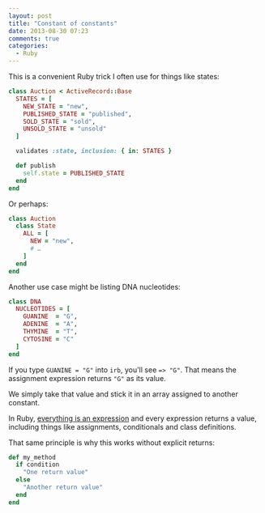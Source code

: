 ```yaml
---
layout: post
title: "Constant of constants"
date: 2013-08-30 07:23
comments: true
categories:
  - Ruby
---
```


This is a convenient Ruby trick I often use for things like states:

``` ruby
class Auction < ActiveRecord::Base
  STATES = [
    NEW_STATE = "new",
    PUBLISHED_STATE = "published",
    SOLD_STATE = "sold",
    UNSOLD_STATE = "unsold"
  ]

  validates :state, inclusion: { in: STATES }

  def publish
    self.state = PUBLISHED_STATE
  end
end
```

Or perhaps:

``` ruby
class Auction
  class State
    ALL = [
      NEW = "new",
      # …
    ]
  end
end
```

Another use case might be listing DNA nucleotides:

``` ruby
class DNA
  NUCLEOTIDES = [
    GUANINE  = "G",
    ADENINE  = "A",
    THYMINE  = "T",
    CYTOSINE = "C"
  ]
end
```

If you type `GUANINE = "G"` into `irb`, you'll see `=> "G"`. That means the assignment expression returns `"G"` as its value.

We simply take that value and stick it in an array assigned to another constant.

In Ruby, [everything is an expression](http://phrogz.net/programmingruby/tut_expressions.html) and every expression returns a value, including things like assignments, conditionals and class definitions.

That same principle is why this works without explicit returns:

``` ruby
def my_method
  if condition
    "One return value"
  else
    "Another return value"
  end
end
```
